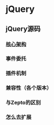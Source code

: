 # jQuery

## jQuery源码

### [核心架构](jQuery.core.md)

### 事件委托

### 插件机制

### 兼容性（各个版本）

### 与Zepto的区别

### 怎么去扩展

